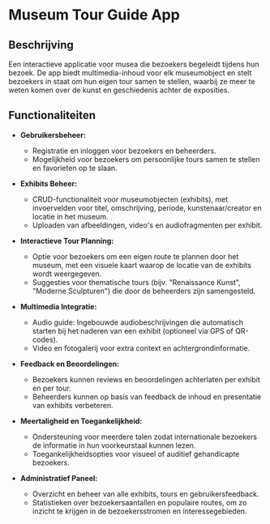 # Museum Tour Guide App

## Beschrijving
Een interactieve applicatie voor musea die bezoekers begeleidt tijdens hun bezoek. De app biedt multimedia-inhoud voor elk museumobject en stelt bezoekers in staat om hun eigen tour samen te stellen, waarbij ze meer te weten komen over de kunst en geschiedenis achter de exposities.

## Functionaliteiten

- **Gebruikersbeheer:**
  - Registratie en inloggen voor bezoekers en beheerders.
  - Mogelijkheid voor bezoekers om persoonlijke tours samen te stellen en favorieten op te slaan.

- **Exhibits Beheer:**
  - CRUD-functionaliteit voor museumobjecten (exhibits), met invoervelden voor titel, omschrijving, periode, kunstenaar/creator en locatie in het museum.
  - Uploaden van afbeeldingen, video's en audiofragmenten per exhibit.

- **Interactieve Tour Planning:**
  - Optie voor bezoekers om een eigen route te plannen door het museum, met een visuele kaart waarop de locatie van de exhibits wordt weergegeven.
  - Suggesties voor thematische tours (bijv. "Renaissance Kunst", "Moderne Sculpturen") die door de beheerders zijn samengesteld.

- **Multimedia Integratie:**
  - Audio guide: Ingebouwde audiobeschrijvingen die automatisch starten bij het naderen van een exhibit (optioneel via GPS of QR-codes).
  - Video en fotogalerij voor extra context en achtergrondinformatie.

- **Feedback en Beoordelingen:**
  - Bezoekers kunnen reviews en beoordelingen achterlaten per exhibit en per tour.
  - Beheerders kunnen op basis van feedback de inhoud en presentatie van exhibits verbeteren.

- **Meertaligheid en Toegankelijkheid:**
  - Ondersteuning voor meerdere talen zodat internationale bezoekers de informatie in hun voorkeurstaal kunnen lezen.
  - Toegankelijkheidsopties voor visueel of auditief gehandicapte bezoekers.

- **Administratief Paneel:**
  - Overzicht en beheer van alle exhibits, tours en gebruikersfeedback.
  - Statistieken over bezoekersaantallen en populaire routes, om zo inzicht te krijgen in de bezoekersstromen en interessegebieden.
